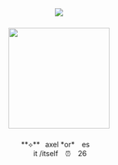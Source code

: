 <div align="center">
  <img src="https://visitor-badge.laobi.icu/badge?page_id=executivemanager.executivemanager&right_color=red&left_text=FIND%20YOUR%20STAR"  />
</div>

###

<div align="center">
  <img height="200" src="https://i.imgflip.com/65efzo.gif"  />
</div>

###

<p align="center">**⟡**⠀axel   *or*   ⠀es ⠀<br>⠀ it /itself⠀ ⏰ ⠀26⠀</p>

###

<h1 align="left"></h1>

###

<h1 align="left"></h1>

###
